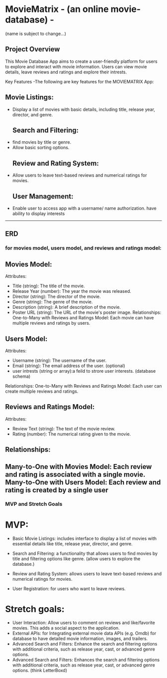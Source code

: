 # MovieMatrix - (an online movie-database) -
(name is subject to change...)

## Project Overview
This Movie Database App aims to create a user-friendly platform for users to explore and interact with movie information. Users can view movie details, leave reviews and ratings and explore their intrests.

Key Features
-The following are key features for the MOVIEMATRIX App:

  ## Movie Listings:
- Display a list of movies with basic details, including title, release year, director, and genre.
  ## Search and Filtering:
- find movies by title or genre.
- Allow basic sorting options.
  ## Review and Rating System:
- Allow users to leave text-based reviews and numerical ratings for movies.
  ## User Management: 
- Enable user to access app with a username/ name authorization. have ability to display interests
--------------------------------------------------------------------------------------------------------------------------------------
## ERD 
### for movies model, users model, and reviews and ratings model: 

## Movies Model:

Attributes:
- Title (string): The title of the movie.
- Release Year (number): The year the movie was released.
- Director (string): The director of the movie.
- Genre (string): The genre of the movie.
- Description (string): A brief description of the movie.
- Poster URL (string): The URL of the movie's poster image.
Relationships:
One-to-Many with Reviews and Ratings Model:
Each movie can have multiple reviews and ratings by users.

## Users Model:

Attributes:
- Username (string): The username of the user.
- Email (string): The email address of the user. (optional)
- user intrests (string or array):a feild to strore user interests. (database schema)  

Relationships:
One-to-Many with Reviews and Ratings Model: Each user can create multiple reviews and ratings.

## Reviews and Ratings Model:

Attributes:
- Review Text (string): The text of the movie review.
- Rating (number): The numerical rating given to the movie.

## Relationships:
Many-to-One with Movies Model: Each review and rating is associated with a single movie.
Many-to-One with Users Model: Each review and rating is created by a single user 
---------------------------------------------------------------------------------------------------------------------------
### MVP and Stretch Goals 

# MVP: 
* Basic Movie Listings: includes interface to display a list of movies with essential details like title, release year, director, and genre.

* Search and Filtering: a functionality that allows users to find movies by title and filtering options like genre. (allow users to explore the database.)

* Review and Rating System:  allows users to leave text-based reviews and numerical ratings for movies.

* User Registration: for users who want to leave reviews. 


# Stretch goals: 

- User Interaction: Allow users to comment on reviews and like/favorite movies. This adds a social aspect to the application.
- External APIs: for Integrating external movie data APIs (e.g. Omdb) for database to have detailed movie information, images, and trailers.
- Advanced Search and Filters: Enhance the search and filtering options with additional criteria, such as release year, cast, or advanced genre options.
- Advanced Search and Filters: Enhances the search and filtering options with additional criteria, such as release year, cast, or advanced genre options. (think LetterBoxd)




